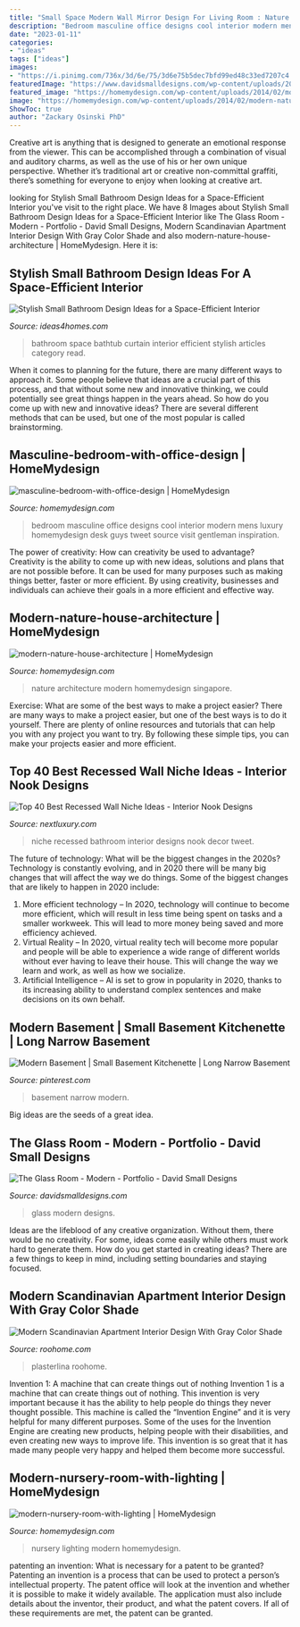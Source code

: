 ```yaml
---
title: "Small Space Modern Wall Mirror Design For Living Room : Nature Architecture Modern Homemydesign Singapore"
description: "Bedroom masculine office designs cool interior modern mens luxury homemydesign desk guys tweet source visit gentleman inspiration"
date: "2023-01-11"
categories:
- "ideas"
tags: ["ideas"]
images:
- "https://i.pinimg.com/736x/3d/6e/75/3d6e75b5dec7bfd99ed48c33ed7207c4.jpg"
featuredImage: "https://www.davidsmalldesigns.com/wp-content/uploads/2020/01/gallery-glass-room-32.jpg"
featured_image: "https://homemydesign.com/wp-content/uploads/2014/02/modern-nature-house-architecture.jpeg"
image: "https://homemydesign.com/wp-content/uploads/2014/02/modern-nature-house-architecture.jpeg"
ShowToc: true
author: "Zackary Osinski PhD"
---
```



Creative art is anything that is designed to generate an emotional response from the viewer. This can be accomplished through a combination of visual and auditory charms, as well as the use of his or her own unique perspective. Whether it’s traditional art or creative non-committal graffiti, there’s something for everyone to enjoy when looking at creative art.

	

		
looking for Stylish Small Bathroom Design Ideas for a Space-Efficient Interior you've visit to the right place. We have 8 Images about Stylish Small Bathroom Design Ideas for a Space-Efficient Interior like The Glass Room - Modern - Portfolio - David Small Designs, Modern Scandinavian Apartment Interior Design With Gray Color Shade and also modern-nature-house-architecture | HomeMydesign. Here it is:
		
    
## Stylish Small Bathroom Design Ideas For A Space-Efficient Interior

<img loading=lazy src="http://www.ideas4homes.com/wp-content/uploads/2015/08/Lovely-Blue-Curtain-for-White-Bathtub-in-Small-Bathroom-Design-Ideas-with-Grey-Vanity.jpg" onerror="this.onerror=null;this.src='https://tse3.mm.bing.net/th?id=OIP.r9n-vmQjTRGvcfgq1iw3lQHaKR&amp;pid=15.1';" alt="Stylish Small Bathroom Design Ideas for a Space-Efficient Interior">

_Source: ideas4homes.com_

>bathroom space bathtub curtain interior efficient stylish articles category read. 

	

When it comes to planning for the future, there are many different ways to approach it. Some people believe that ideas are a crucial part of this process, and that without some new and innovative thinking, we could potentially see great things happen in the years ahead. So how do you come up with new and innovative ideas? There are several different methods that can be used, but one of the most popular is called brainstorming.

    
## Masculine-bedroom-with-office-design | HomeMydesign

<img loading=lazy src="https://homemydesign.com/wp-content/uploads/2013/04/masculine-bedroom-with-office-design.jpg" onerror="this.onerror=null;this.src='https://tse1.mm.bing.net/th?id=OIP.FdMPqwLWJO6eIJzuo88LEAHaHn&amp;pid=15.1';" alt="masculine-bedroom-with-office-design | HomeMydesign">

_Source: homemydesign.com_

>bedroom masculine office designs cool interior modern mens luxury homemydesign desk guys tweet source visit gentleman inspiration. 

	

The power of creativity: How can creativity be used to advantage?
Creativity is the ability to come up with new ideas, solutions and plans that are not possible before. It can be used for many purposes such as making things better, faster or more efficient. By using creativity, businesses and individuals can achieve their goals in a more efficient and effective way.

    
## Modern-nature-house-architecture | HomeMydesign

<img loading=lazy src="https://homemydesign.com/wp-content/uploads/2014/02/modern-nature-house-architecture.jpeg" onerror="this.onerror=null;this.src='https://tse3.mm.bing.net/th?id=OIP.OUh03Zq8lc732ga4Cx1ePgHaLH&amp;pid=15.1';" alt="modern-nature-house-architecture | HomeMydesign">

_Source: homemydesign.com_

>nature architecture modern homemydesign singapore. 

	

Exercise: What are some of the best ways to make a project easier?
There are many ways to make a project easier, but one of the best ways is to do it yourself. There are plenty of online resources and tutorials that can help you with any project you want to try. By following these simple tips, you can make your projects easier and more efficient.

    
## Top 40 Best Recessed Wall Niche Ideas - Interior Nook Designs

<img loading=lazy src="http://nextluxury.com/wp-content/uploads/recessed-wall-niche-ideas-inspiration-bathroom-decor-space.jpg" onerror="this.onerror=null;this.src='https://tse2.mm.bing.net/th?id=OIP.0YcjKkhS4-Y9zpLrZWoJPgAAAA&amp;pid=15.1';" alt="Top 40 Best Recessed Wall Niche Ideas - Interior Nook Designs">

_Source: nextluxury.com_

>niche recessed bathroom interior designs nook decor tweet. 

	

The future of technology: What will be the biggest changes in the 2020s?
Technology is constantly evolving, and in 2020 there will be many big changes that will affect the way we do things. Some of the biggest changes that are likely to happen in 2020 include: 
1. More efficient technology – In 2020, technology will continue to become more efficient, which will result in less time being spent on tasks and a smaller workweek. This will lead to more money being saved and more efficiency achieved. 
2. Virtual Reality – In 2020, virtual reality tech will become more popular and people will be able to experience a wide range of different worlds without ever having to leave their house. This will change the way we learn and work, as well as how we socialize. 
3. Artificial Intelligence – AI is set to grow in popularity in 2020, thanks to its increasing ability to understand complex sentences and make decisions on its own behalf.

    
## Modern Basement | Small Basement Kitchenette | Long Narrow Basement

<img loading=lazy src="https://i.pinimg.com/736x/3d/6e/75/3d6e75b5dec7bfd99ed48c33ed7207c4.jpg" onerror="this.onerror=null;this.src='https://tse3.mm.bing.net/th?id=OIP.TRqyo8CHBHEVLMUR1cS9dQHaJ3&amp;pid=15.1';" alt="Modern Basement | Small Basement Kitchenette | Long Narrow Basement">

_Source: pinterest.com_

>basement narrow modern. 

	

Big ideas are the seeds of a great idea.

    
## The Glass Room - Modern - Portfolio - David Small Designs

<img loading=lazy src="https://www.davidsmalldesigns.com/wp-content/uploads/2020/01/gallery-glass-room-32.jpg" onerror="this.onerror=null;this.src='https://tse1.mm.bing.net/th?id=OIP.no8AU1EQWhOHPkmuAN8RIwHaE8&amp;pid=15.1';" alt="The Glass Room - Modern - Portfolio - David Small Designs">

_Source: davidsmalldesigns.com_

>glass modern designs. 

	

Ideas are the lifeblood of any creative organization. Without them, there would be no creativity. For some, ideas come easily while others must work hard to generate them. How do you get started in creating ideas? There are a few things to keep in mind, including setting boundaries and staying focused.

    
## Modern Scandinavian Apartment Interior Design With Gray Color Shade

<img loading=lazy src="https://roohome.com/wp-content/uploads/2016/08/PLASTERLINA2.jpg" onerror="this.onerror=null;this.src='https://tse2.mm.bing.net/th?id=OIP.eyj626YpgMikwktNUulCYwHaFj&amp;pid=15.1';" alt="Modern Scandinavian Apartment Interior Design With Gray Color Shade">

_Source: roohome.com_

>plasterlina roohome. 

	

Invention 1: A machine that can create things out of nothing
Invention 1 is a machine that can create things out of nothing. This invention is very important because it has the ability to help people do things they never thought possible. This machine is called the “Invention Engine” and it is very helpful for many different purposes. Some of the uses for the Invention Engine are creating new products, helping people with their disabilities, and even creating new ways to improve life. This invention is so great that it has made many people very happy and helped them become more successful.

    
## Modern-nursery-room-with-lighting | HomeMydesign

<img loading=lazy src="https://homemydesign.com/wp-content/uploads/2014/06/modern-nursery-room-with-lighting.jpg" onerror="this.onerror=null;this.src='https://tse2.mm.bing.net/th?id=OIP.86GkAvQAfIDzYjJOdgaZQgHaLH&amp;pid=15.1';" alt="modern-nursery-room-with-lighting | HomeMydesign">

_Source: homemydesign.com_

>nursery lighting modern homemydesign. 

	

patenting an invention: What is necessary for a patent to be granted?
Patenting an invention is a process that can be used to protect a person’s intellectual property. The patent office will look at the invention and whether it is possible to make it widely available. The application must also include details about the inventor, their product, and what the patent covers. If all of these requirements are met, the patent can be granted.

